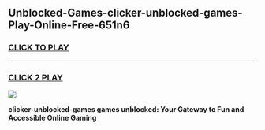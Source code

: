 
## Unblocked-Games-clicker-unblocked-games-Play-Online-Free-651n6
<h3>
<a href="https://premium76.site?title=clicker-unblocked-games&ref=26A">CLICK TO PLAY</a></h3>
<hr>

<h3>
<a href="https://premium76.site?title=clicker-unblocked-games&ref=26A">CLICK 2 PLAY</a>
  
</h3>

<a href="https://premium76.site?title=clicker-unblocked-games&ref=26A"><img src="https://clearcache.store/games.png"></a>


**clicker-unblocked-games games unblocked: Your Gateway to Fun and Accessible Online Gaming**
